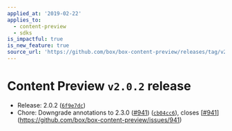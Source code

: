 ```yaml
---
applied_at: '2019-02-22'
applies_to:
  - content-preview
  - sdks
is_impactful: true
is_new_feature: true
source_url: 'https://github.com/box/box-content-preview/releases/tag/v2.0.2'
---
```


# Content Preview `v2.0.2` release


* Release: 2.0.2 ([`6f9e7dc`](https://github.com/box/box-content-preview/commit[`6f9e7dc`](https://github.com/box/box-content-preview/commit/6f9e7dc)))
* Chore: Downgrade annotations to 2.3.0 ([#941](https://github.com/box/box-content-preview/pull/941)) ([`cb04cc6`](https://github.com/box/box-content-preview/commit[`cb04cc6`](https://github.com/box/box-content-preview/commit/cb04cc6))), closes [[#941](https://github.com/box/box-content-preview/pull/941)](https://github.com/box/box-content-preview/issues/941)



